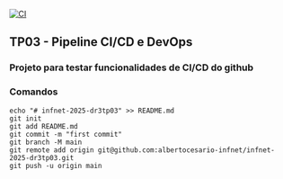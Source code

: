 [![CI](https://github.com/albertocesario-infnet/infnet-2025-dr3tp02/actions/workflows/ci.yml/badge.svg)](https://github.com/albertocesario-infnet/infnet-2025-dr3tp02/actions/workflows/ci.yml)

## TP03 - Pipeline CI/CD e DevOps

### Projeto para testar funcionalidades de CI/CD do github 

### Comandos
```
echo "# infnet-2025-dr3tp03" >> README.md
git init
git add README.md
git commit -m "first commit"
git branch -M main
git remote add origin git@github.com:albertocesario-infnet/infnet-2025-dr3tp03.git
git push -u origin main
```